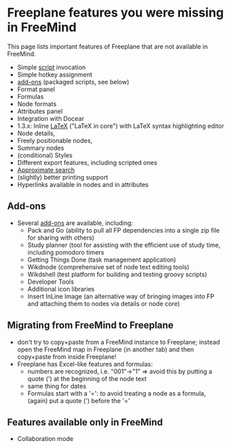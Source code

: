 # Freeplane features you were missing in FreeMind

This page lists important features of Freeplane that are not available in
FreeMind.

* Simple [script](../scripting/Scripting.md) invocation
* Simple hotkey assignment
* [add-ons](Add-ons.md) (packaged scripts, see below)
* Format panel
* Formulas
* Node formats
* Attributes panel
* Integration with Docear
* 1.3.x: Inline [LaTeX](../user-documentation/LaTeX_in_Freeplane.md) ("LaTeX in core") with LaTeX syntax highlighting editor
* Node details, 
* Freely positionable nodes,
* Summary nodes
* (conditional) Styles
* Different export features, including scripted ones
* [Approximate search](Approximate_search.md)
* (slightly) better printing support
* Hyperlinks available in nodes and in attributes

## Add-ons

* Several [add-ons](../getting-started/Add-ons_(install).md) are available, including:
    * Pack and Go (ability to pull all FP dependencies into a single zip file for sharing with others)
    * Study planner (tool for assisting with the efficient use of study time, including pomodoro timers
    * Getting Things Done (task management application)
    * Wikdnode (comprehensive set of node text editing tools)
    * Wikdshell (test platform for building and testing groovy scripts)
    * Developer Tools
    * Additional icon libraries
    * Insert InLine Image (an alternative way of bringing images into FP and attaching them to nodes via details or node core)


## Migrating from FreeMind to Freeplane

* don't try to copy+paste from a FreeMind instance to Freeplane; instead open the FreeMind map in Freeplane (in another tab) and then copy+paste from inside Freeplane!
* Freeplane has Excel-like features and formulas:
    * numbers are recognized, i.e. "001"->"1" => avoid this by putting a quote (') at the beginning of the node text
    * same thing for dates
    * Formulas start with a '=': to avoid treating a node as a formula, (again) put a quote (') before the '='

## Features available only in FreeMind

* Collaboration mode

